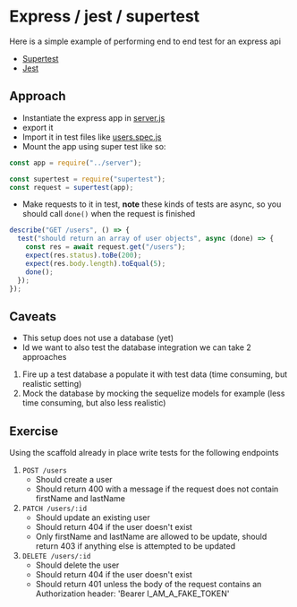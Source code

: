 # Express / jest / supertest

Here is a simple example of performing end to end test for an express api

- [Supertest](https://www.npmjs.com/package/supertest)
- [Jest](https://jestjs.io/docs/en/getting-started)

## Approach

- Instantiate the express app in [server.js](./server.js)
- export it
- Import it in test files like [users.spec.js](./routers/users.spec.js)
- Mount the app using super test like so:

```javascript
const app = require("../server");

const supertest = require("supertest");
const request = supertest(app);
```

- Make requests to it in test, **note** these kinds of tests are async, so you should call `done()` when the request is finished

```javascript
describe("GET /users", () => {
  test("should return an array of user objects", async (done) => {
    const res = await request.get("/users");
    expect(res.status).toBe(200);
    expect(res.body.length).toEqual(5);
    done();
  });
});
```

## Caveats

- This setup does not use a database (yet)
- Id we want to also test the database integration we can take 2 approaches

1. Fire up a test database a populate it with test data (time consuming, but realistic setting)
2. Mock the database by mocking the sequelize models for example (less time consuming, but also less realistic)

## Exercise

Using the scaffold already in place write tests for the following endpoints

1. `POST /users`
   - Should create a user
   - Should return 400 with a message if the request does not contain firstName and lastName
2. `PATCH /users/:id`
   - Should update an existing user
   - Should return 404 if the user doesn't exist
   - Only firstName and lastName are allowed to be update, should return 403 if anything else is attempted to be updated
3. `DELETE /users/:id`
   - Should delete the user
   - Should return 404 if the user doesn't exist
   - Should return 401 unless the body of the request contains an Authorization header: 'Bearer I_AM_A_FAKE_TOKEN'

